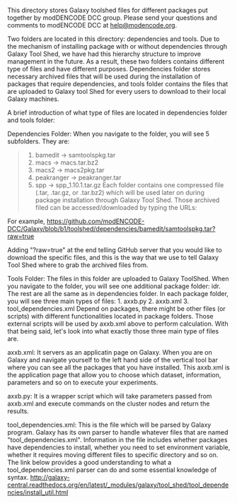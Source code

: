 
This directory stores Galaxy toolshed files for different packages put together by modDENCODE DCC group. Please send your questions and comments to modENCODE DCC at help@modencode.org.


Two folders are located in this directory: dependencies and tools. Due to the mechanism of installing package with or without dependencies through Galaxy Tool Shed, we have had this hierarchy structure to improve management in the future. As a result, these two folders contains different type of files and have different purposes. Dependencies folder stores necessary archived files that will be used during the installation of packages that require dependencies, and tools folder contains the files that are uploaded to Galaxy tool Shed for every users to download to their local Galaxy machines.     


A brief introduction of what type of files are located in dependencies folder and tools folder:

Dependencies Folder:
When you navigate to the folder, you will see 5 subfolders. They are:
>	1. bamedit       ->  samtoolspkg.tar
>	2. macs          ->  macs.tar.bz2
>	3. macs2         ->  macs2pkg.tar
>	4. peakranger    ->  peakranger.tar
>	5. spp           ->  spp_1.10.1.tar.gz
Each folder contains one compressed file (.tar, .tar.gz, or .tar.bz2) which will be used later on during package installation through Galaxy Tool Shed. Those archived filed can be accessed/downloaded by typing the URLs:

For example,
	https://github.com/modENCODE-DCC/Galaxy/blob/b1/toolshed/dependencies/bamedit/samtoolspkg.tar?raw=true 

Adding "?raw=true" at the end telling GitHub server that you would like to download the specific files, and this is the way that we use to tell Galaxy Tool Shed where to grab the archived files from. 


Tools Folder:
The files in this folder are uploaded to Galaxy ToolShed. When you navigate to the folder, you will see one additional package folder: idr. The rest are all the same as in dependencies folder. In each package folder, you will see three main types of files: 
	1. axxb.py
	2. axxb.xml
	3. tool_dependencies.xml 
Depend on packages, there might be other files (or scripts) with different functionalities located in package folders. Those external scripts will be used by axxb.xml above to perform calculation. With that being said, let's look into what exactly those three main type of files are.

axxb.xml:
	It servers as an applicatin page on Galaxy. When you are on Galaxy and navigate yourself to the left hand side of the vertical tool bar where you can see all the packages that you have installed. This axxb.xml is the application page that allow you to choose which dataset, information, parameters and so on to execute your experiments.

axxb.py:
	It is a wrapper script which will take parameters passed from axxb.xml and execute commands on the cluster nodes and return the results.

tool_dependencies.xml:
	This is the file which will be parsed by Galaxy program. Galaxy has its own parser to handle whatever files that are named "tool_dependencies.xml". Information in the file includes whether packages have dependencies to install, whether you need to set environment variable, whether it requires moving different files to specific directory and so on. The link below provides a good understanding to what a tool_dependencies.xml parser can do and some essential knowledge of syntax.	http://galaxy-central.readthedocs.org/en/latest/_modules/galaxy/tool_shed/tool_dependencies/install_util.html 

